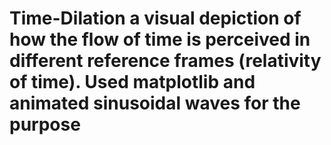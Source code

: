 # Time-Dilation a visual depiction of how the flow of time is perceived in different reference frames (relativity of time). Used matplotlib and animated sinusoidal waves for the purpose
